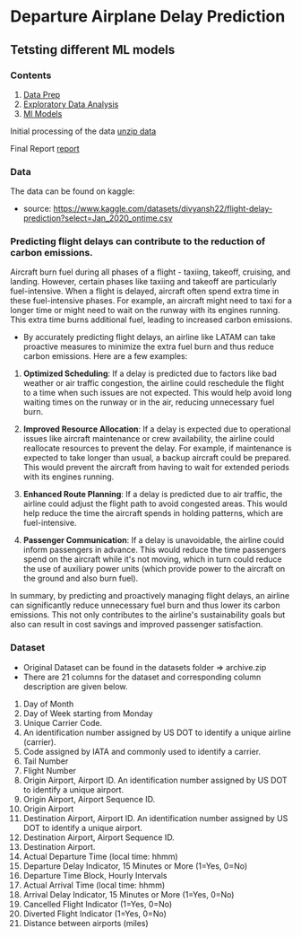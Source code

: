 # Departure Airplane Delay Prediction

## Tetsting different ML models

### Contents
1. [Data Prep](./notebooks/DataPrep.ipynb)
1. [Exploratory Data Analysis](./notebooks/EDA.ipynb)
1. [Ml Models](./notebooks/Model.ipynb)

Initial processing of the data
[unzip data](./processing.py)

Final Report
[report](./report/README.pdf)

### Data

The data can be found on kaggle:
* source: https://www.kaggle.com/datasets/divyansh22/flight-delay-prediction?select=Jan_2020_ontime.csv

### Predicting flight delays can contribute to the reduction of carbon emissions.

Aircraft burn fuel during all phases of a flight - taxiing, takeoff, cruising, and landing. However, certain phases like taxiing and takeoff are particularly fuel-intensive. When a flight is delayed, aircraft often spend extra time in these fuel-intensive phases. For example, an aircraft might need to taxi for a longer time or might need to wait on the runway with its engines running. This extra time burns additional fuel, leading to increased carbon emissions.

* By accurately predicting flight delays, an airline like LATAM can take proactive measures to minimize the extra fuel burn and thus reduce carbon emissions. Here are a few examples:

1. **Optimized Scheduling**: If a delay is predicted due to factors like bad weather or air traffic congestion, the airline could reschedule the flight to a time when such issues are not expected. This would help avoid long waiting times on the runway or in the air, reducing unnecessary fuel burn.

2. **Improved Resource Allocation**: If a delay is expected due to operational issues like aircraft maintenance or crew availability, the airline could reallocate resources to prevent the delay. For example, if maintenance is expected to take longer than usual, a backup aircraft could be prepared. This would prevent the aircraft from having to wait for extended periods with its engines running.

3. **Enhanced Route Planning**: If a delay is predicted due to air traffic, the airline could adjust the flight path to avoid congested areas. This would help reduce the time the aircraft spends in holding patterns, which are fuel-intensive.

4. **Passenger Communication**: If a delay is unavoidable, the airline could inform passengers in advance. This would reduce the time passengers spend on the aircraft while it's not moving, which in turn could reduce the use of auxiliary power units (which provide power to the aircraft on the ground and also burn fuel).

In summary, by predicting and proactively managing flight delays, an airline can significantly reduce unnecessary fuel burn and thus lower its carbon emissions. This not only contributes to the airline's sustainability goals but also can result in cost savings and improved passenger satisfaction.

### Dataset
* Original Dataset can be found in the datasets folder => archive.zip
* There are 21 columns for the dataset and corresponding column description are given below.  
    
1. Day of Month
2. Day of Week starting from Monday
3. Unique Carrier Code. 
4. An identification number assigned by US DOT to identify a unique airline (carrier). 
5. Code assigned by IATA and commonly used to identify a carrier. 
6. Tail Number
7. Flight Number
8. Origin Airport, Airport ID. An identification number assigned by US DOT to identify a unique airport.
9. Origin Airport, Airport Sequence ID. 
10. Origin Airport
11. Destination Airport, Airport ID. An identification number assigned by US DOT to identify a unique airport.
12. Destination Airport, Airport Sequence ID. 
13. Destination Airport.
14. Actual Departure Time (local time: hhmm)
15. Departure Delay Indicator, 15 Minutes or More (1=Yes, 0=No)
16. Departure Time Block, Hourly Intervals
17. Actual Arrival Time (local time: hhmm)
18. Arrival Delay Indicator, 15 Minutes or More (1=Yes, 0=No)
19. Cancelled Flight Indicator (1=Yes, 0=No)
20. Diverted Flight Indicator (1=Yes, 0=No)
21. Distance between airports (miles)  
